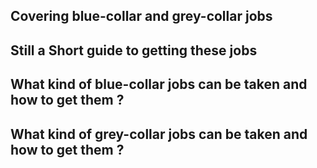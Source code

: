 ## Covering blue-collar and grey-collar jobs

## Still a Short guide to getting these jobs

## What kind of blue-collar jobs can be taken and how to get them ?

## What kind of grey-collar jobs can be taken and how to get them ?
